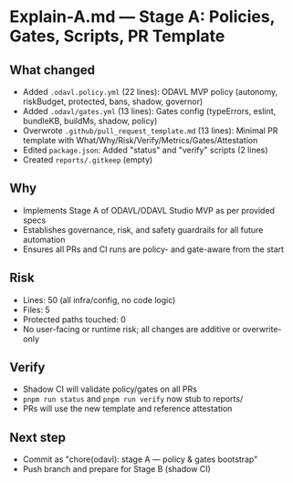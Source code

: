 # Explain-A.md — Stage A: Policies, Gates, Scripts, PR Template

## What changed
- Added `.odavl.policy.yml` (22 lines): ODAVL MVP policy (autonomy, riskBudget, protected, bans, shadow, governor)
- Added `.odavl/gates.yml` (13 lines): Gates config (typeErrors, eslint, bundleKB, buildMs, shadow, policy)
- Overwrote `.github/pull_request_template.md` (13 lines): Minimal PR template with What/Why/Risk/Verify/Metrics/Gates/Attestation
- Edited `package.json`: Added "status" and "verify" scripts (2 lines)
- Created `reports/.gitkeep` (empty)

## Why
- Implements Stage A of ODAVL/ODAVL Studio MVP as per provided specs
- Establishes governance, risk, and safety guardrails for all future automation
- Ensures all PRs and CI runs are policy- and gate-aware from the start

## Risk
- Lines: 50 (all infra/config, no code logic)
- Files: 5
- Protected paths touched: 0
- No user-facing or runtime risk; all changes are additive or overwrite-only

## Verify
- Shadow CI will validate policy/gates on all PRs
- `pnpm run status` and `pnpm run verify` now stub to reports/
- PRs will use the new template and reference attestation

## Next step
- Commit as "chore(odavl): stage A — policy & gates bootstrap"
- Push branch and prepare for Stage B (shadow CI)
